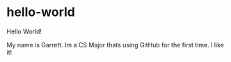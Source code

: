 # hello-world
Hello World!

My name is Garrett.
Im a CS Major thats using GitHub for the first time.
I like it!
